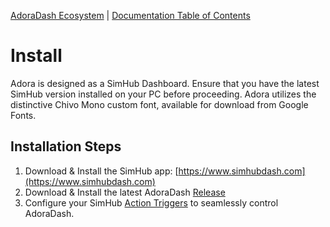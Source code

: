 [AdoraDash Ecosystem](https://www.patreon.com/adoradash) | [Documentation Table of Contents](TOC.md)

# Install
Adora is designed as a SimHub Dashboard. Ensure that you have the latest SimHub version installed on your PC before proceeding. Adora utilizes the distinctive Chivo Mono custom font, available for download from Google Fonts.

## Installation Steps
1. Download & Install the SimHub app: [https://www.simhubdash.com](https://www.simhubdash.com)
3. Download & Install the latest AdoraDash [Release](https://github.com/cdemetriadis/adora-dash/releases)
4. Configure your SimHub [Action Triggers](docs/TRIGGERS.md) to seamlessly control AdoraDash.
